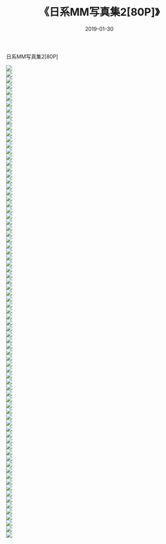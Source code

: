 ﻿---
layout: post
title:  《日系MM写真集2[80P]》
date:   2019-01-30
img: http://img.660000.xyz/Sharelink/性感/2019/日系MM写真集2[80P]/000.jpg
categories: [美女, 清纯, 唯美]
---

日系MM写真集2[80P]

  ![](http://img.660000.xyz/Sharelink/性感/2019/日系MM写真集2[80P]/001.jpg) <br> ![](http://img.660000.xyz/Sharelink/性感/2019/日系MM写真集2[80P]/002.jpg) <br> ![](http://img.660000.xyz/Sharelink/性感/2019/日系MM写真集2[80P]/003.jpg) <br> ![](http://img.660000.xyz/Sharelink/性感/2019/日系MM写真集2[80P]/004.jpg) <br> ![](http://img.660000.xyz/Sharelink/性感/2019/日系MM写真集2[80P]/005.jpg) <br> ![](http://img.660000.xyz/Sharelink/性感/2019/日系MM写真集2[80P]/006.jpg) <br> ![](http://img.660000.xyz/Sharelink/性感/2019/日系MM写真集2[80P]/007.jpg) <br> ![](http://img.660000.xyz/Sharelink/性感/2019/日系MM写真集2[80P]/008.jpg) <br> ![](http://img.660000.xyz/Sharelink/性感/2019/日系MM写真集2[80P]/009.jpg) <br> ![](http://img.660000.xyz/Sharelink/性感/2019/日系MM写真集2[80P]/010.jpg) <br> ![](http://img.660000.xyz/Sharelink/性感/2019/日系MM写真集2[80P]/011.jpg) <br> ![](http://img.660000.xyz/Sharelink/性感/2019/日系MM写真集2[80P]/012.jpg) <br> ![](http://img.660000.xyz/Sharelink/性感/2019/日系MM写真集2[80P]/013.jpg) <br> ![](http://img.660000.xyz/Sharelink/性感/2019/日系MM写真集2[80P]/014.jpg) <br> ![](http://img.660000.xyz/Sharelink/性感/2019/日系MM写真集2[80P]/015.jpg) <br> ![](http://img.660000.xyz/Sharelink/性感/2019/日系MM写真集2[80P]/016.jpg) <br> ![](http://img.660000.xyz/Sharelink/性感/2019/日系MM写真集2[80P]/017.jpg) <br> ![](http://img.660000.xyz/Sharelink/性感/2019/日系MM写真集2[80P]/018.jpg) <br> ![](http://img.660000.xyz/Sharelink/性感/2019/日系MM写真集2[80P]/019.jpg) <br> ![](http://img.660000.xyz/Sharelink/性感/2019/日系MM写真集2[80P]/020.jpg) <br> ![](http://img.660000.xyz/Sharelink/性感/2019/日系MM写真集2[80P]/021.jpg) <br> ![](http://img.660000.xyz/Sharelink/性感/2019/日系MM写真集2[80P]/022.jpg) <br> ![](http://img.660000.xyz/Sharelink/性感/2019/日系MM写真集2[80P]/023.jpg) <br> ![](http://img.660000.xyz/Sharelink/性感/2019/日系MM写真集2[80P]/024.jpg) <br> ![](http://img.660000.xyz/Sharelink/性感/2019/日系MM写真集2[80P]/025.jpg) <br> ![](http://img.660000.xyz/Sharelink/性感/2019/日系MM写真集2[80P]/026.jpg) <br> ![](http://img.660000.xyz/Sharelink/性感/2019/日系MM写真集2[80P]/027.jpg) <br> ![](http://img.660000.xyz/Sharelink/性感/2019/日系MM写真集2[80P]/028.jpg) <br> ![](http://img.660000.xyz/Sharelink/性感/2019/日系MM写真集2[80P]/029.jpg) <br> ![](http://img.660000.xyz/Sharelink/性感/2019/日系MM写真集2[80P]/030.jpg) <br> ![](http://img.660000.xyz/Sharelink/性感/2019/日系MM写真集2[80P]/031.jpg) <br> ![](http://img.660000.xyz/Sharelink/性感/2019/日系MM写真集2[80P]/032.jpg) <br> ![](http://img.660000.xyz/Sharelink/性感/2019/日系MM写真集2[80P]/033.jpg) <br> ![](http://img.660000.xyz/Sharelink/性感/2019/日系MM写真集2[80P]/034.jpg) <br> ![](http://img.660000.xyz/Sharelink/性感/2019/日系MM写真集2[80P]/035.jpg) <br> ![](http://img.660000.xyz/Sharelink/性感/2019/日系MM写真集2[80P]/036.jpg) <br> ![](http://img.660000.xyz/Sharelink/性感/2019/日系MM写真集2[80P]/037.jpg) <br> ![](http://img.660000.xyz/Sharelink/性感/2019/日系MM写真集2[80P]/038.jpg) <br> ![](http://img.660000.xyz/Sharelink/性感/2019/日系MM写真集2[80P]/039.jpg) <br> ![](http://img.660000.xyz/Sharelink/性感/2019/日系MM写真集2[80P]/040.jpg) <br> ![](http://img.660000.xyz/Sharelink/性感/2019/日系MM写真集2[80P]/041.jpg) <br> ![](http://img.660000.xyz/Sharelink/性感/2019/日系MM写真集2[80P]/042.jpg) <br> ![](http://img.660000.xyz/Sharelink/性感/2019/日系MM写真集2[80P]/043.jpg) <br> ![](http://img.660000.xyz/Sharelink/性感/2019/日系MM写真集2[80P]/044.jpg) <br> ![](http://img.660000.xyz/Sharelink/性感/2019/日系MM写真集2[80P]/045.jpg) <br> ![](http://img.660000.xyz/Sharelink/性感/2019/日系MM写真集2[80P]/046.jpg) <br> ![](http://img.660000.xyz/Sharelink/性感/2019/日系MM写真集2[80P]/047.jpg) <br> ![](http://img.660000.xyz/Sharelink/性感/2019/日系MM写真集2[80P]/048.jpg) <br> ![](http://img.660000.xyz/Sharelink/性感/2019/日系MM写真集2[80P]/049.jpg) <br> ![](http://img.660000.xyz/Sharelink/性感/2019/日系MM写真集2[80P]/050.jpg) <br> ![](http://img.660000.xyz/Sharelink/性感/2019/日系MM写真集2[80P]/051.jpg) <br> ![](http://img.660000.xyz/Sharelink/性感/2019/日系MM写真集2[80P]/052.jpg) <br> ![](http://img.660000.xyz/Sharelink/性感/2019/日系MM写真集2[80P]/053.jpg) <br> ![](http://img.660000.xyz/Sharelink/性感/2019/日系MM写真集2[80P]/054.jpg) <br> ![](http://img.660000.xyz/Sharelink/性感/2019/日系MM写真集2[80P]/055.jpg) <br> ![](http://img.660000.xyz/Sharelink/性感/2019/日系MM写真集2[80P]/056.jpg) <br> ![](http://img.660000.xyz/Sharelink/性感/2019/日系MM写真集2[80P]/057.jpg) <br> ![](http://img.660000.xyz/Sharelink/性感/2019/日系MM写真集2[80P]/058.jpg) <br> ![](http://img.660000.xyz/Sharelink/性感/2019/日系MM写真集2[80P]/059.jpg) <br> ![](http://img.660000.xyz/Sharelink/性感/2019/日系MM写真集2[80P]/060.jpg) <br> ![](http://img.660000.xyz/Sharelink/性感/2019/日系MM写真集2[80P]/061.jpg) <br> ![](http://img.660000.xyz/Sharelink/性感/2019/日系MM写真集2[80P]/062.jpg) <br> ![](http://img.660000.xyz/Sharelink/性感/2019/日系MM写真集2[80P]/063.jpg) <br> ![](http://img.660000.xyz/Sharelink/性感/2019/日系MM写真集2[80P]/064.jpg) <br> ![](http://img.660000.xyz/Sharelink/性感/2019/日系MM写真集2[80P]/065.jpg) <br> ![](http://img.660000.xyz/Sharelink/性感/2019/日系MM写真集2[80P]/066.jpg) <br> ![](http://img.660000.xyz/Sharelink/性感/2019/日系MM写真集2[80P]/067.jpg) <br> ![](http://img.660000.xyz/Sharelink/性感/2019/日系MM写真集2[80P]/068.jpg) <br> ![](http://img.660000.xyz/Sharelink/性感/2019/日系MM写真集2[80P]/069.jpg) <br> ![](http://img.660000.xyz/Sharelink/性感/2019/日系MM写真集2[80P]/070.jpg) <br> ![](http://img.660000.xyz/Sharelink/性感/2019/日系MM写真集2[80P]/071.jpg) <br> ![](http://img.660000.xyz/Sharelink/性感/2019/日系MM写真集2[80P]/072.jpg) <br> ![](http://img.660000.xyz/Sharelink/性感/2019/日系MM写真集2[80P]/073.jpg) <br> ![](http://img.660000.xyz/Sharelink/性感/2019/日系MM写真集2[80P]/074.jpg) <br> ![](http://img.660000.xyz/Sharelink/性感/2019/日系MM写真集2[80P]/075.jpg) <br> ![](http://img.660000.xyz/Sharelink/性感/2019/日系MM写真集2[80P]/076.jpg) <br> ![](http://img.660000.xyz/Sharelink/性感/2019/日系MM写真集2[80P]/077.jpg) <br> ![](http://img.660000.xyz/Sharelink/性感/2019/日系MM写真集2[80P]/078.jpg) <br> ![](http://img.660000.xyz/Sharelink/性感/2019/日系MM写真集2[80P]/079.jpg) <br> ![](http://img.660000.xyz/Sharelink/性感/2019/日系MM写真集2[80P]/080.jpg) <br>